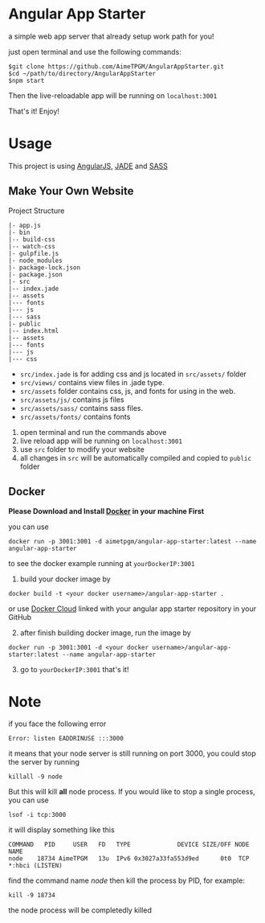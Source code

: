# Angular App Starter

a simple web app server that already setup work path for you! 

just open terminal and use the following commands:

``` 
$git clone https://github.com/AimeTPGM/AngularAppStarter.git
$cd ~/path/to/directory/AngularAppStarter
$npm start
``` 

Then the live-reloadable app will be running on ```localhost:3001``` 

That's it! Enjoy!

# Usage

This project is using [AngularJS](https://angularjs.org/), [JADE](http://jade-lang.com/) and [SASS](http://sass-lang.com/)

## Make Your Own Website

Project Structure

```
|- app.js
|- bin
|-- build-css
|-- watch-css
|- gulpfile.js
|- node_modules
|- package-lock.json
|- package.json
|- src
|-- index.jade
|-- assets
|--- fonts
|--- js
|--- sass
|- public
|-- index.html
|-- assets
|--- fonts
|--- js
|--- css
```

- ```src/index.jade``` is for adding css and js located in ```src/assets/``` folder
- ```src/views/``` contains view files in .jade type.
- ```src/assets``` folder contains css, js, and fonts for using in the web.
- ```src/assets/js/``` contains js files
- ```src/assets/sass/``` contains sass files.
- ```src/assets/fonts/``` contains fonts

1. open terminal and run the commands above
2. live reload app will be running on ```localhost:3001```
3. use ```src``` folder to modify your website
4. all changes in ```src``` will be automatically compiled and copied to ```public``` folder 

## Docker

**Please Download and Install [Docker](https://www.docker.com) in your machine First**

you can use 

```
docker run -p 3001:3001 -d aimetpgm/angular-app-starter:latest --name angular-app-starter
```

to see the docker example running at ```yourDockerIP:3001```

1. build your docker image by

```
docker build -t <your docker username>/angular-app-starter .
```

or use [Docker Cloud](https://cloud.docker.com) linked with your angular app starter repository in your GitHub

2.  after finish building docker image, run the image by 

```
docker run -p 3001:3001 -d <your docker username>/angular-app-starter:latest --name angular-app-starter
```

3. go to ```yourDockerIP:3001``` that's it!

# Note

if you face the following error

```
Error: listen EADDRINUSE :::3000
```

it means that your node server is still running on port 3000, you could stop the server by running

```
killall -9 node
```

But this will kill **all** node process. If you would like to stop a single process, you can use

```
lsof -i tcp:3000
```

it will display something like this

```
COMMAND   PID     USER   FD   TYPE             DEVICE SIZE/OFF NODE NAME
node    18734 AimeTPGM   13u  IPv6 0x3027a33fa553d9ed      0t0  TCP *:hbci (LISTEN)
```

find the command name *node* then kill the process by PID, for example:

```
kill -9 18734
```

the node process will be completedly killed
